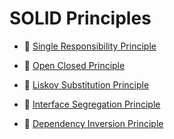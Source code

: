 # SOLID Principles

* :scroll: [Single Responsibility Principle](srp.pdf)

* :scroll: [Open Closed Principle](ocp.pdf)

* :scroll: [Liskov Substitution Principle](lsp.pdf)

* :scroll: [Interface Segregation Principle](isp.pdf)

* :scroll: [Dependency Inversion Principle](dip.pdf)
